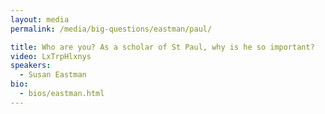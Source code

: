 ```yaml
---
layout: media
permalink: /media/big-questions/eastman/paul/

title: Who are you? As a scholar of St Paul, why is he so important?
video: LxTrpHlxnys
speakers:
  - Susan Eastman
bio:
  - bios/eastman.html
---
```

